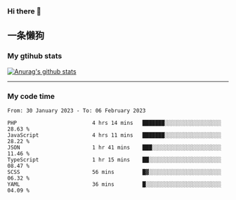 ### Hi there 👋

## 一条懒狗
<!--
**kiss-me-quickly/kiss-me-quickly** is a ✨ _special_ ✨ repository because its `README.md` (this file) appears on your GitHub profile.

Here are some ideas to get you started:

- 🔭 I’m currently working on ...
- 🌱 I’m currently learning ...
- 👯 I’m looking to collaborate on ...
- 🤔 I’m looking for help with ...
- 💬 Ask me about ...
- 📫 How to reach me: ...
- 😄 Pronouns: ...
- ⚡ Fun fact: ...
-->


### My gtihub stats

[![Anurag's github stats](https://github-readme-stats.vercel.app/api?username=kiss-me-quickly)](https://github.com/anuraghazra/github-readme-stats)

***

### My code time

<!--START_SECTION:waka-->

```text
From: 30 January 2023 - To: 06 February 2023

PHP                        4 hrs 14 mins   ███████░░░░░░░░░░░░░░░░░░   28.63 %
JavaScript                 4 hrs 11 mins   ███████░░░░░░░░░░░░░░░░░░   28.22 %
JSON                       1 hr 41 mins    ███░░░░░░░░░░░░░░░░░░░░░░   11.46 %
TypeScript                 1 hr 15 mins    ██░░░░░░░░░░░░░░░░░░░░░░░   08.47 %
SCSS                       56 mins         █▓░░░░░░░░░░░░░░░░░░░░░░░   06.32 %
YAML                       36 mins         █░░░░░░░░░░░░░░░░░░░░░░░░   04.09 %
```

<!--END_SECTION:waka-->

